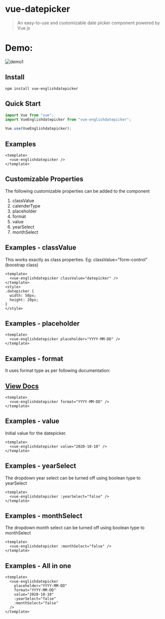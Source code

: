 # vue-datepicker

> An easy-to-use and customizable date picker component powered by Vue js

# Demo:

![demo1](https://github.com/krijanniroula/vue-englishdatepicker/blob/master/assets/demo1.PNG)

## Install

```shell
npm install vue-englishdatepicker
```

## Quick Start

```javascript
import Vue from "vue";
import VueEnglishdatepicker from "vue-englishdatepicker";

Vue.use(VueEnglishdatepicker);
```

## Examples

```vue
<template>
  <vue-englishdatepicker />
</template>
```

## Customizable Properties

The following customizable properties can be added to the component

1. classValue
2. calenderType
3. placeholder
4. format
5. value
6. yearSelect
7. monthSelect

## Examples - classValue

This works exactly as class properties. Eg: classValue="form-control" (boostrap class)

```vue
<template>
  <vue-englishdatepicker classValue="datepicker" />
</template>
<style>
.datepicker {
  width: 50px;
  height: 20px;
}
</style>
```

## Examples - placeholder

```vue
<template>
  <vue-englishdatepicker placeholder="YYYY-MM-DD" />
</template>
```

## Examples - format

It uses format type as per following documentation:

<p align="center">
  <a href="https://momentjs.com/docs/">
  <h2>View Docs</h2>
  </a>
</p>

```vue
<template>
  <vue-englishdatepicker format="YYYY-MM-DD" />
</template>
```

## Examples - value

Initial value for the datepicker.

```vue
<template>
  <vue-englishdatepicker value="2020-10-10" />
</template>
```

## Examples - yearSelect

The dropdown year select can be turned off using boolean type to yearSelect

```vue
<template>
  <vue-englishdatepicker :yearSelect="false" />
</template>
```

## Examples - monthSelect

The dropdown month select can be turned off using boolean type to monthSelect

```vue
<template>
  <vue-englishdatepicker :monthSelect="false" />
</template>
```

## Examples - All in one

```vue
<template>
  <vue-englishdatepicker
    placeholder="YYYY-MM-DD"
    format="YYYY-MM-DD"
    value="2020-10-10"
    :yearSelect="false"
    :monthSelect="false"
  />
</template>
```
